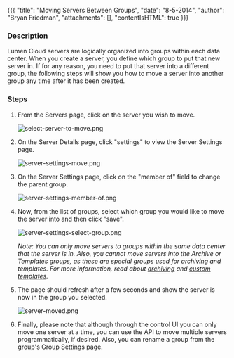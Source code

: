 {{{
  "title": "Moving Servers Between Groups",
  "date": "8-5-2014",
  "author": "Bryan Friedman",
  "attachments": [],
  "contentIsHTML": true
}}}

<h3>Description</h3>
<p>Lumen Cloud servers are logically organized into groups within each data center. When you create a server, you define which group to put that new server in. If for any reason, you need to put that server into a different group, the following steps
  will show you how to&nbsp;move a server into another group any time after it has been created.</p>
<h3>Steps</h3>
<ol>
  <li><p>From the Servers page, click on the server you wish to move.</p>
  <p><img src="https://t3n.zendesk.com/attachments/token/fldpjbB0p6uTmh1Zy6lgYSQ2R/?name=select-server-to-move.png" alt="select-server-to-move.png" /></p>
  </li>
  <li><p>On the Server Details page, click "settings" to view the Server Settings page.</p>
    <p><img src="https://t3n.zendesk.com/attachments/token/ryNRf6lFyFAj1TTPqeSoZwQAU/?name=server-settings-move.png" alt="server-settings-move.png" /></p>
  </li>
  <li><p>On the Server Settings page, click on the "member of" field to change the parent group.</p>
  <p><img src="https://t3n.zendesk.com/attachments/token/cdQ7rpYTdisGPHcHH3GbDYHdY/?name=server-settings-member-of.png" alt="server-settings-member-of.png" /></p>
  </li>
  <li><p>Now, from the list of groups, select which group you would like to move the server into and then click "save".</p>
    <p><img src="https://t3n.zendesk.com/attachments/token/pUOv7hYG71JobeRn24Zt2CRlR/?name=server-settings-select-group.png" alt="server-settings-select-group.png" /></p>
    <p><em>Note: You can only move servers to groups within the same data center that the server is in. Also, you cannot move servers into the Archive or Templates groups, as these are special groups used for archiving and templates. For more information, read about <a href="https://t3n.zendesk.com/entries/23112825-Understanding-VM-Deployment-Options-and-Power-States#archive">archiving</a>&nbsp;and <a href="https://t3n.zendesk.com/entries/22353625-How-To-Create-Customer-Specific-OS-Templates">custom templates</a>.</em></p>
  </li>
  <li><p>The page should refresh after a few seconds and show the server is now in the group you selected.</p>
    <p><img src="https://t3n.zendesk.com/attachments/token/1tanzf8XDCeqk7rLrNT5hhZzI/?name=server-moved.png" alt="server-moved.png" /></p>
  </li>
  <li>Finally, please note that although through the control UI you can only move one server at a time, you can use the API to move multiple servers programmatically, if desired. Also,&nbsp;you can rename a group from the group's Group Settings page.</li>
</ol>
